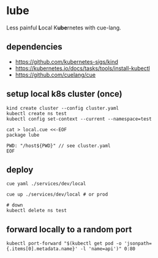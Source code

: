 # lube

Less painful **L**ocal K**ube**rnetes with cue-lang.

## dependencies

- https://github.com/kubernetes-sigs/kind
- https://kubernetes.io/docs/tasks/tools/install-kubectl
- https://github.com/cuelang/cue

## setup local k8s cluster (once)

```
kind create cluster --config cluster.yaml
kubectl create ns test
kubectl config set-context --current --namespace=test

cat > local.cue <<-EOF
package lube

PWD: "/host${PWD}" // see cluster.yaml
EOF
```

## deploy

```
cue yaml ./services/dev/local

cue up ./services/dev/local # or prod

# down
kubectl delete ns test
```


## forward locally to a random port

```
kubectl port-forward "$(kubectl get pod -o 'jsonpath={.items[0].metadata.name}' -l 'name=api')" 0:80
```
